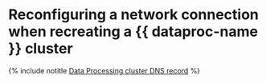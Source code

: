# Reconfiguring a network connection when recreating a {{ dataproc-name }} cluster

{% include notitle [Data Processing cluster DNS record](../../_tutorials/routing/data-processing-dns-reconnect.md) %}
